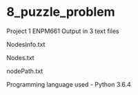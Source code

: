 # 8_puzzle_problem
Project 1 ENPM661
Output in 3 text files

NodesInfo.txt

Nodes.txt

nodePath.txt

Programming language used - Python 3.6.4
